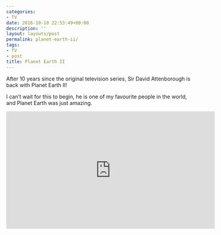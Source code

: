 ```yaml
---
categories:
- TV
date: 2016-10-10 22:53:49+00:00
description: ''
layout: layouts/post
permalink: planet-earth-ii/
tags:
- TV
- post
title: Planet Earth II
---
```


<div class="kg-card-markdown"><!-- link[https://www.youtube.com/watch?v=92bmDq2h92Q] --></p>
<p>After 10 years since the original television series, Sir David Attenborough is back with Planet Earth II!</p>
<p>I can&#8217;t wait for this to begin, he is one of my favourite people in the world, and Planet Earth was just amazing.</p>
<p><iframe width="560" height="315" src="https://www.youtube.com/embed/92bmDq2h92Q" frameborder="0" allowfullscreen></iframe></div>